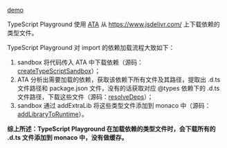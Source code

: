 [demo](https://www.typescriptlang.org/play/#code/PTAEEsFsAcHsCcAuoA2sAmBDAzgC1AGbyySgDkaWeZAUFHEqJCQKYB2yRJ5zk7itXvwAUASgB0BBJEyIxNGiFQYcuceGwBRGIgCe8uhxbwCmAMYtQASU3xi8AMK4WZgNYBlRLICu2B5hQUACNzV1AAbxpQUGFsL0RfAC5QINhYFBZMNgAaUHgWbG8URAB+ZPDQAHdMeDZwNgBzADlvSCDjZLZW9vgAblBjexa2jtAukfhQAF9RZIA3WHB0GimFDOREAsRkmzsEJxcPeN9-QJC3UABeGNErgD4I1YUWAA8GDd1oS137A7djAAi4EwDTYsGwGiuoAACjVMHxNvBsAAeH77ZxuTw+PwBYKhO4AbQAjABdGhAA)

TypeScript Playground 使用 [ATA](https://github.com/microsoft/TypeScript-Website/tree/v2/packages/ata) 从 https://www.jsdelivr.com/ 上下载依赖的类型文件。

TypeScript Playground 对 import 的依赖加载流程大致如下：

1. sandbox 将代码传入 ATA 中下载依赖（源码：[createTypeScriptSandbox](https://github.com/microsoft/TypeScript-Website/blob/4e0d4e5848df8b36a7271bc5a43bb7b028f591ce/packages/sandbox/src/index.ts#L235)）；
2. ATA 分析出需要加载的依赖，获取该依赖下所有文件及其路径，提取出 .d.ts 文件路径和 package.json 文件，没有的话获取对应 @types 依赖下的 .d.ts 文件路径，下载这些文件（源码：[resolveDeps](https://github.com/microsoft/TypeScript-Website/blob/4e0d4e5848df8b36a7271bc5a43bb7b028f591ce/packages/ata/src/index.ts#L63)）；
3. sandbox 通过 addExtraLib 将这些类型文件添加到 monaco 中（源码：[addLibraryToRuntime](https://github.com/microsoft/TypeScript-Website/blob/4e0d4e5848df8b36a7271bc5a43bb7b028f591ce/packages/sandbox/src/index.ts#L185)）。

**综上所述：TypeScript Playground 在加载依赖的类型文件时，会下载所有的 .d.ts 文件添加到 monaco 中，没有做缓存。**